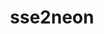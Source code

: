 ---
title: "sse2neon"
layout: cache
categories: [package, develop-2023-08-27]
meta: {"versions": ["master"], "compilers": ["gcc@=7.3.1"], "oss": ["amzn2"], "platforms": ["linux"], "targets": ["aarch64", "neoverse_n1"], "stacks": ["aws-isc-aarch64", "root"], "num_specs": 2, "num_specs_by_stack": {"aws-isc-aarch64": 2, "root": 2}}
spec_details: [{"hash": "7gcj5bf5agfbns6gbcrfhdj572es6i2c", "compiler": "gcc@=7.3.1", "versions": ["master"], "os": "amzn2", "platform": "linux", "target": "aarch64", "variants": ["build_system=generic"], "stacks": ["aws-isc-aarch64", "root"], "size": "-", "tarball": "https://binaries.spack.io/develop-2023-08-27/build_cache/linux-amzn2-aarch64/gcc-7.3.1/sse2neon-master/linux-amzn2-aarch64-gcc-7.3.1-sse2neon-master-7gcj5bf5agfbns6gbcrfhdj572es6i2c.spack"}, {"hash": "aw2kv4o434zz5nya623octd5eyl5fkt6", "compiler": "gcc@=7.3.1", "versions": ["master"], "os": "amzn2", "platform": "linux", "target": "neoverse_n1", "variants": ["build_system=generic"], "stacks": ["aws-isc-aarch64", "root"], "size": "-", "tarball": "https://binaries.spack.io/develop-2023-08-27/build_cache/linux-amzn2-neoverse_n1/gcc-7.3.1/sse2neon-master/linux-amzn2-neoverse_n1-gcc-7.3.1-sse2neon-master-aw2kv4o434zz5nya623octd5eyl5fkt6.spack"}]
---